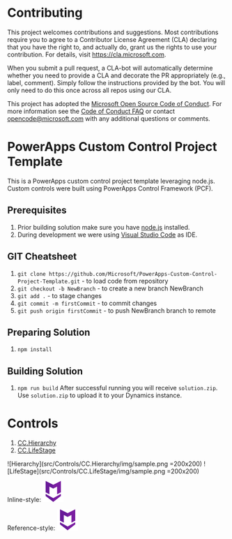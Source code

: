 
# Contributing

This project welcomes contributions and suggestions.  Most contributions require you to agree to a
Contributor License Agreement (CLA) declaring that you have the right to, and actually do, grant us
the rights to use your contribution. For details, visit https://cla.microsoft.com.

When you submit a pull request, a CLA-bot will automatically determine whether you need to provide
a CLA and decorate the PR appropriately (e.g., label, comment). Simply follow the instructions
provided by the bot. You will only need to do this once across all repos using our CLA.

This project has adopted the [Microsoft Open Source Code of Conduct](https://opensource.microsoft.com/codeofconduct/).
For more information see the [Code of Conduct FAQ](https://opensource.microsoft.com/codeofconduct/faq/) or
contact [opencode@microsoft.com](mailto:opencode@microsoft.com) with any additional questions or comments.

# PowerApps Custom Control Project Template

This is a PowerApps custom control project template leveraging node.js.  Custom controls were built using PowerApps Control Framework (PCF).

## Prerequisites
1. Prior building solution make sure you have [node.js](https://nodejs.org/) installed.
2. During development we were using [Visual Studio Code](https://code.visualstudio.com/) as IDE.


## GIT Cheatsheet
1. `git clone https://github.com/Microsoft/PowerApps-Custom-Control-Project-Template.git` - to load code from repository
1. `git checkout -b NewBranch` - to create a new branch NewBranch
1. `git add .` - to stage changes 
1. `git commit -m firstCommit` - to commit changes
1. `git push origin firstCommit` - to push NewBranch branch to remote


## Preparing Solution
1. `npm install`

## Building Solution
1. `npm run build`
After successful running you will receive `solution.zip`.  Use `solution.zip` to upload it to your Dynamics instance.

# Controls
1. [CC.Hierarchy](src/Controls/CC.Hierarchy/README.md)
1. [CC.LifeStage](src/Controls/CC.LifeStage/README.md)


![Hierarchy](src/Controls/CC.Hierarchy/img/sample.png =200x200)
![LifeStage](src/Controls/CC.LifeStage/img/sample.png =200x200)


Inline-style: 
![alt text](https://github.com/adam-p/markdown-here/raw/master/src/common/images/icon48.png "Logo Title Text 1")

Reference-style: 
![alt text][logo]

[logo]: https://github.com/adam-p/markdown-here/raw/master/src/common/images/icon48.png "Logo Title Text 2"
